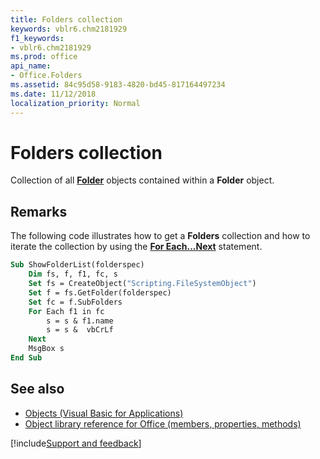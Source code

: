 ```yaml
---
title: Folders collection
keywords: vblr6.chm2181929
f1_keywords:
- vblr6.chm2181929
ms.prod: office
api_name:
- Office.Folders
ms.assetid: 84c95d58-9183-4820-bd45-817164497234
ms.date: 11/12/2018
localization_priority: Normal
---
```



# Folders collection

Collection of all **[Folder](folder-object.md)** objects contained within a **Folder** object.

## Remarks

The following code illustrates how to get a **Folders** collection and how to iterate the collection by using the **[For Each...Next](for-eachnext-statement.md)** statement.

```vb
Sub ShowFolderList(folderspec)
    Dim fs, f, f1, fc, s
    Set fs = CreateObject("Scripting.FileSystemObject")
    Set f = fs.GetFolder(folderspec)
    Set fc = f.SubFolders
    For Each f1 in fc
        s = s & f1.name 
        s = s &  vbCrLf
    Next
    MsgBox s
End Sub
```

## See also

- [Objects (Visual Basic for Applications)](../objects-visual-basic-for-applications.md)
- [Object library reference for Office (members, properties, methods)](../../../api/overview/library-reference/reference-object-library-reference-for-office.md)

[!include[Support and feedback](~/includes/feedback-boilerplate.md)]